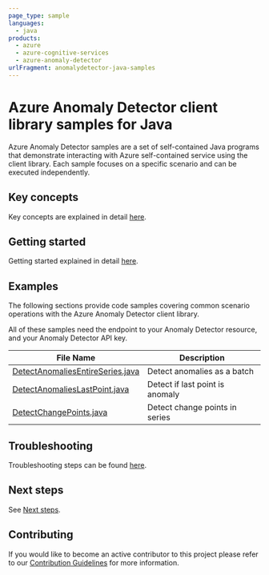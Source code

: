 ```yaml
---
page_type: sample
languages:
  - java
products:
  - azure
  - azure-cognitive-services
  - azure-anomaly-detector
urlFragment: anomalydetector-java-samples
---
```


# Azure Anomaly Detector client library samples for Java

Azure Anomaly Detector samples are a set of self-contained Java programs that demonstrate interacting with Azure self-contained service using the client library. Each sample focuses on a specific scenario and can be executed independently.

## Key concepts

Key concepts are explained in detail [here][SDK_README_KEY_CONCEPTS].

## Getting started

Getting started explained in detail [here][SDK_README_GETTING_STARTED].

## Examples

The following sections provide code samples covering common scenario operations with the Azure Anomaly Detector client library.

All of these samples need the endpoint to your Anomaly Detector resource, and your Anomaly Detector API key.

|**File Name**|**Description**|
|----------------|-------------|
|[DetectAnomaliesEntireSeries.java][detect_anomaly_entire]|Detect anomalies as a batch|
|[DetectAnomaliesLastPoint.java][detect_anomaly_last]|Detect if last point is anomaly|
|[DetectChangePoints.java][detect_change_point]|Detect change points in series|

## Troubleshooting

Troubleshooting steps can be found [here][SDK_README_TROUBLESHOOTING].

## Next steps

See [Next steps][SDK_README_NEXT_STEPS].

## Contributing

If you would like to become an active contributor to this project please refer to our [Contribution
Guidelines][SDK_README_CONTRIBUTING] for more information.

<!-- LINKS -->
[SDK_README_CONTRIBUTING]: https://github.com/Azure/azure-sdk-for-java/blob/main/sdk/anomalydetector/azure-ai-anomalydetector/README.md#contributing
[SDK_README_GETTING_STARTED]: https://github.com/Azure/azure-sdk-for-java/blob/main/sdk/anomalydetector/azure-ai-anomalydetector/README.md#getting-started
[SDK_README_TROUBLESHOOTING]: https://github.com/Azure/azure-sdk-for-java/blob/main/sdk/anomalydetector/azure-ai-anomalydetector/README.md#troubleshooting
[SDK_README_KEY_CONCEPTS]: https://github.com/Azure/azure-sdk-for-java/blob/main/sdk/anomalydetector/azure-ai-anomalydetector/README.md#key-concepts
[SDK_README_DEPENDENCY]: ../../README.md#include-the-package
[SDK_README_NEXT_STEPS]: https://github.com/Azure/azure-sdk-for-java/blob/main/sdk/anomalydetector/azure-ai-anomalydetector/README.md#next-steps

[detect_anomaly_entire]: https://github.com/Azure/azure-sdk-for-java/blob/main/sdk/anomalydetector/azure-ai-anomalydetector/src/samples/java/com/azure/ai/anomalydetector/DetectAnomaliesEntireSeries.java
[detect_anomaly_last]: https://github.com/Azure/azure-sdk-for-java/blob/main/sdk/anomalydetector/azure-ai-anomalydetector/src/samples/java/com/azure/ai/anomalydetector/DetectAnomaliesLastPoint.java
[detect_change_point]: https://github.com/Azure/azure-sdk-for-java/blob/main/sdk/anomalydetector/azure-ai-anomalydetector/src/samples/java/com/azure/ai/anomalydetector/DetectChangePoints.java